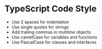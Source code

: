 # TypeScript Code Style

- Use 2 spaces for indentation
- Use single quotes for strings
- Add trailing commas in multiline objects
- Use camelCase for variables and functions
- Use PascalCase for classes and interfaces
